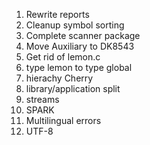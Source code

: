 1. Rewrite reports 
1. Cleanup symbol sorting
1. Complete scanner package
1. Move Auxiliary to DK8543
1. Get rid of lemon.c
1. type lemon to type global
1. hierachy Cherry
1. library/application split
1. streams
1. SPARK
1. Multilingual errors
1. UTF-8
